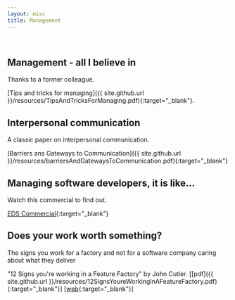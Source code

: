 ```yaml
---
layout: misc
title: Management
---
```

<br/>

## Management - all I believe in

Thanks to a former colleague.

[Tips and tricks for managing]({{ site.github.url }}/resources/TipsAndTricksForManaging.pdf){:target="_blank"}.

## Interpersonal communication 

A classic paper on interpersonal communication.

[Barriers ans Gateways to Communication]({{ site.github.url }}/resources/barriersAndGatewaysToCommunication.pdf){:target="_blank"}

## Managing software developers, it is like...

Watch this commercial to find out.

[EDS Commercial](https://www.youtube.com/watch?v=Pk7yqlTMvp8){:target="_blank"}

## Does your work worth something?

The signs you work for a factory and not for a software company caring about what they deliver

"12 Signs you're working in a Feature Factory" by John Cutler. 
[[pdf]({{ site.github.url }}/resources/12SignsYoureWorkingInAFeatureFactory.pdf){:target="_blank"}]
[[web](https://hackernoon.com/12-signs-youre-working-in-a-feature-factory-44a5b938d6a2){:target="_blank"}]
